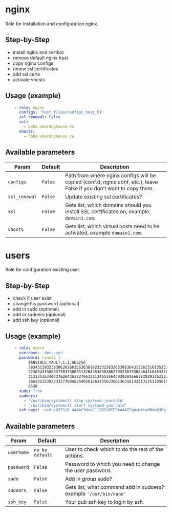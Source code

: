 # nginx

Role for installation and configuration nginx.

## Step-by-Step

- install nginx and certbot
- remove default nginx host
- copy nginx configs
- renew ssl certificates
- add ssl certs
- activate vhosts

## Usage (example)

```yaml
    - role: nginx
      configs: 'host_files/configs_host_01'
      ssl_renewal: False
      ssl:
        - boba.uberdoghouse.ru
      vhosts:
        - boba.uberdoghouse.ru
```

## Available parameters

| Param | Default | Description |
| -------- | -------- | -------- |
| `configs` | `False` | Path from where nginx configs will be copied (conf.d, nginx.conf, etc.), leave False if you don’t want to copy them. |
| `ssl_renewal` | `False` | Update existing ssl certificates? |
| `ssl` | `False` | Gets list, which domains should you install SSL certificates on, example `domain1.com`. |
| `vhosts` | `False` | Gets list, which virtual hosts need to be activated, example `domain1.com`. |

# users

Role for configuration existing user.

## Step-by-Step

- check if user exist
- change his password (optional)
- add in sudo (optional)
- add in sudoers (optional)
- add ssh key (optional)


## Usage (example)

```yaml
    - role: users
      username: 'dev-user'
      password: !vault |
          $ANSIBLE_VAULT;1.1;AES256
          38343139323638626266356363616232323832653963643132623161353331333635613435343665
          3230343138633730373063313264353838386239323833380a643164633562356539616232353534
          31313536346437626436383766323134653664303938366632383933623234373936643836383534
          3663353539333337390a636465616633356338613631613331313532656161336264303430656166
          6530
      sudo: True
      sudoers: 
        - '/usr/bin/systemctl stop systemd-journald'
        - '/usr/bin/systemctl start systemd-journald'
      ssh_keys: 'ssh-ed25519 AAAAC3NzaC1lZDI1NTE5AAAAIFgWsNtteONXmQ3Hj1XA5wFvGHnpDHMrA6iZD7LhNxHx'
```

## Available parameters

| Param | Default | Description |
| -------- | -------- | -------- |
| `username` | `no by default` | User to check which to do the rest of the actions. |
| `password` | `False` | Password to which you need to change the user password. |
| `sudo` | `False` | Add in group sudo? |
| `sudoers` | `False` | Gets list, what command add in sudoers? example `'/usr/bin/nano'` |
| `ssh_key` | `False` | Your pub ssh key to login by ssh. |